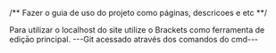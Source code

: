 /** Fazer o guia de uso do projeto como páginas, descricoes e etc **/

Para utilizar o localhost do site utilize o Brackets como ferramenta de ediçāo principal.
                    ---Git acessado através dos comandos do cmd---